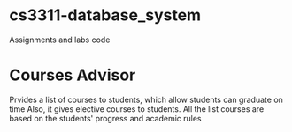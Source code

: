 # cs3311-database_system
Assignments and labs code

# Courses Advisor
Prvides a list of courses to students, which allow students can graduate on time
Also, it gives elective courses to students. All the list courses are based on the students' progress and academic rules  
